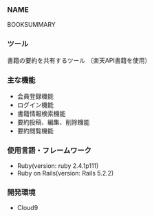 ### NAME

BOOKSUMMARY

### ツール

書籍の要約を共有するツール
（楽天API書籍を使用）

### 主な機能
* 会員登録機能
* ログイン機能
* 書籍情報検索機能
* 要約投稿、編集、削除機能
* 要約閲覧機能

### 使用言語・フレームワーク
* Ruby(version: ruby 2.4.1p111)
* Ruby on Rails(version: Rails 5.2.2)

### 開発環境
* Cloud9
